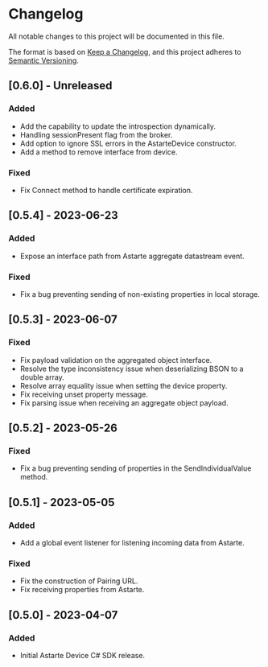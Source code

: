# Changelog
All notable changes to this project will be documented in this file.

The format is based on [Keep a Changelog](https://keepachangelog.com/en/1.0.0/),
and this project adheres to [Semantic Versioning](https://semver.org/spec/v2.0.0.html).

## [0.6.0] - Unreleased
### Added
- Add the capability to update the introspection dynamically.
- Handling sessionPresent flag from the broker.
- Add option to ignore SSL errors in the AstarteDevice constructor.
- Add a method to remove interface from device.

### Fixed
- Fix Connect method to handle certificate expiration.

## [0.5.4] - 2023-06-23
### Added
- Expose an interface path from Astarte aggregate datastream event.

### Fixed
- Fix a bug preventing sending of non-existing properties in local storage.

## [0.5.3] - 2023-06-07
### Fixed
- Fix payload validation on the aggregated object interface.
- Resolve the type inconsistency issue when deserializing BSON to a double array.
- Resolve array equality issue when setting the device property.
- Fix receiving unset property message.
- Fix parsing issue when receiving an aggregate object payload.

## [0.5.2] - 2023-05-26
### Fixed
- Fix a bug preventing sending of properties in the SendIndividualValue method.

## [0.5.1] - 2023-05-05
### Added
- Add a global event listener for listening incoming data from Astarte.

### Fixed
- Fix the construction of Pairing URL.
- Fix receiving properties from Astarte.

## [0.5.0] - 2023-04-07
### Added
- Initial Astarte Device C# SDK release.

